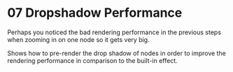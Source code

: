 # 07 Dropshadow Performance

Perhaps you noticed the bad rendering performance in the previous
steps when zooming in on one node so it gets very big.
  

Shows how to pre-render the drop shadow of nodes in order to
improve the rendering performance in comparison to the built-in
effect.
